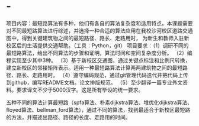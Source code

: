 # -
项目内容：最短路算法有多种，他们有各自的算法复杂度和适用特点。本课题需要对不同最短路算法进行综述，并选择一种合适的算法应用在我校沙河校区道路交通图中，得到关键建筑物之间的最短路径、路长、走路用时，         为新生和教师入驻新校区后的生活提供交通帮助。（工具：Python，git）
项目要求：（1）调研不同的最短路算法，给出不同算法的步骤和证明，算法时间和空间复杂度分析。
         （2）编程实现至少其中3种。
         （3）基于新校区交通图，通过关键点标注和比例尺转换，建立新校区的邻接矩阵表示。适用一种最短路算法计算两两建筑物之间的最短路径、路长、走路用时。
         （4）遵守编码规范，通过git管理代码迭代并把代码上传到github，编写README文档。论文排版规范。
         （5）至少翻译一篇专业外文资料。要求译文不少于5000汉字。这是所有毕设的统一要求。

五种不同的算法计算最短路（spfa算法、朴素dijkstra算法、堆优化dijkstra算法、floyed算法、bellman_ford算法），通过不同的算法，找到最适合于新校区最短路的方法，并描述出路径、路径的长度、走路用的时间。
